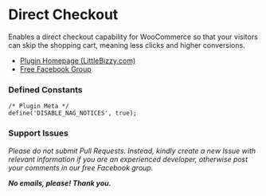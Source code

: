 # Direct Checkout

Enables a direct checkout capability for WooCommerce so that your visitors can skip the shopping cart, meaning less clicks and higher conversions.

* [Plugin Homepage (LittleBizzy.com)](https://www.littlebizzy.com/plugins/direct-checkout)
* [Free Facebook Group](https://www.facebook.com/groups/littlebizzy/)

### Defined Constants

    /* Plugin Meta */
    define('DISABLE_NAG_NOTICES', true);

### Support Issues

*Please do not submit Pull Requests. Instead, kindly create a new Issue with relevant information if you are an experienced developer, otherwise post your comments in our free Facebook group.*

***No emails, please! Thank you.***
